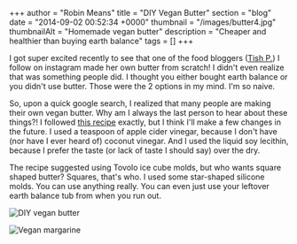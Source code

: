 +++
author = "Robin Means"
title = "DIY Vegan Butter"
section = "blog"
date = "2014-09-02 00:52:34 +0000"
thumbnail = "/images/butter4.jpg"
thumbnailAlt = "Homemade vegan butter"
description = "Cheaper and healthier than buying earth balance"
tags = []
+++

I got super excited recently to see that one of the food bloggers ([Tish P.](http://instagram.com/tpat35)) I follow on instagram made her own butter from scratch! I didn't even realize that was something people did. I thought you either bought earth balance or you didn't use butter. Those were the 2 options in my mind. I'm so naive.

So, upon a quick google search, I realized that many people are making their own vegan butter. Why am I always the last person to hear about these things?! I followed [this recipe](http://www.veganbaking.net/recipes/fats/vegan-butters/vegan-butter)&nbsp;exactly, but I think I'll make a few changes in the future. I used a teaspoon of apple cider vinegar, because I don't have (nor have I ever heard of) coconut vinegar. And I used the liquid soy lecithin, because I prefer the taste (or lack of taste I should say) over the dry.

The recipe suggested using Tovolo ice cube molds, but who wants square shaped butter? Squares, that's who. I used some star-shaped silicone molds. You can use anything really. You can even just use your leftover earth balance tub from when you run out.

![DIY vegan butter](/images/butter1.jpg)

![Vegan margarine](/images/butter3.jpg)

